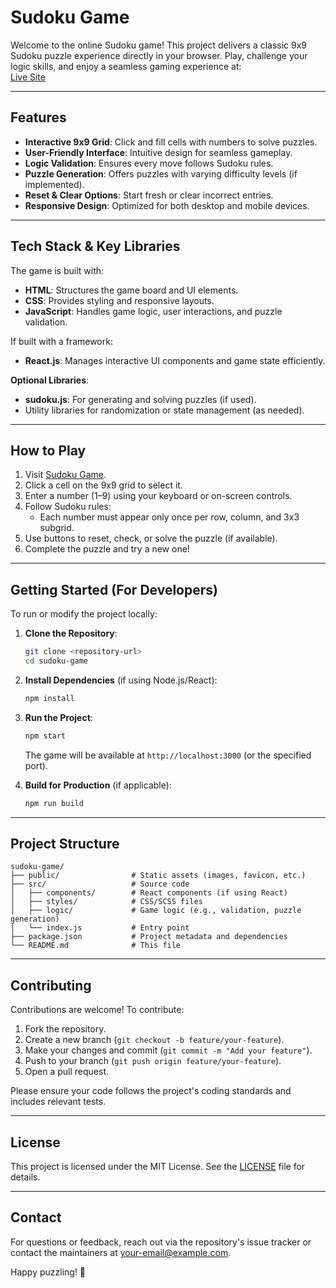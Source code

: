 # Sudoku Game

Welcome to the online Sudoku game! This project delivers a classic 9x9 Sudoku puzzle experience directly in your browser. Play, challenge your logic skills, and enjoy a seamless gaming experience at:  
[Live Site](https://sudoku-1-eesc.onrender.com/)

---

## Features

- **Interactive 9x9 Grid**: Click and fill cells with numbers to solve puzzles.
- **User-Friendly Interface**: Intuitive design for seamless gameplay.
- **Logic Validation**: Ensures every move follows Sudoku rules.
- **Puzzle Generation**: Offers puzzles with varying difficulty levels (if implemented).
- **Reset & Clear Options**: Start fresh or clear incorrect entries.
- **Responsive Design**: Optimized for both desktop and mobile devices.

---

## Tech Stack & Key Libraries

The game is built with:

- **HTML**: Structures the game board and UI elements.
- **CSS**: Provides styling and responsive layouts.
- **JavaScript**: Handles game logic, user interactions, and puzzle validation.

If built with a framework:
- **React.js**: Manages interactive UI components and game state efficiently.

**Optional Libraries**:
- **sudoku.js**: For generating and solving puzzles (if used).
- Utility libraries for randomization or state management (as needed).

---

## How to Play

1. Visit [Sudoku Game](https://sudoku-1-eesc.onrender.com/).
2. Click a cell on the 9x9 grid to select it.
3. Enter a number (1–9) using your keyboard or on-screen controls.
4. Follow Sudoku rules:
   - Each number must appear only once per row, column, and 3x3 subgrid.
5. Use buttons to reset, check, or solve the puzzle (if available).
6. Complete the puzzle and try a new one!

---

## Getting Started (For Developers)

To run or modify the project locally:

1. **Clone the Repository**:
   ```bash
   git clone <repository-url>
   cd sudoku-game
   ```

2. **Install Dependencies** (if using Node.js/React):
   ```bash
   npm install
   ```

3. **Run the Project**:
   ```bash
   npm start
   ```
   The game will be available at `http://localhost:3000` (or the specified port).

4. **Build for Production** (if applicable):
   ```bash
   npm run build
   ```

---

## Project Structure

```
sudoku-game/
├── public/                # Static assets (images, favicon, etc.)
├── src/                   # Source code
│   ├── components/        # React components (if using React)
│   ├── styles/            # CSS/SCSS files
│   ├── logic/             # Game logic (e.g., validation, puzzle generation)
│   └── index.js           # Entry point
├── package.json           # Project metadata and dependencies
└── README.md              # This file
```

---

## Contributing

Contributions are welcome! To contribute:

1. Fork the repository.
2. Create a new branch (`git checkout -b feature/your-feature`).
3. Make your changes and commit (`git commit -m "Add your feature"`).
4. Push to your branch (`git push origin feature/your-feature`).
5. Open a pull request.

Please ensure your code follows the project's coding standards and includes relevant tests.

---

## License

This project is licensed under the MIT License. See the [LICENSE](LICENSE) file for details.

---

## Contact

For questions or feedback, reach out via the repository's issue tracker or contact the maintainers at <your-email@example.com>.

Happy puzzling! 🧩
